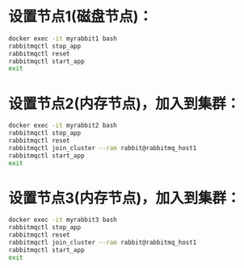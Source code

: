 # 设置节点1(磁盘节点)：

```sh
docker exec -it myrabbit1 bash
rabbitmqctl stop_app
rabbitmqctl reset
rabbitmqctl start_app
exit
```

# 设置节点2(内存节点)，加入到集群：

```sh
docker exec -it myrabbit2 bash
rabbitmqctl stop_app
rabbitmqctl reset
rabbitmqctl join_cluster --ram rabbit@rabbitmq_host1
rabbitmqctl start_app
exit
```

# 设置节点3(内存节点)，加入到集群：

```sh
docker exec -it myrabbit3 bash
rabbitmqctl stop_app
rabbitmqctl reset
rabbitmqctl join_cluster --ram rabbit@rabbitmq_host1
rabbitmqctl start_app
exit
```
